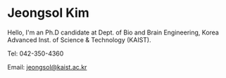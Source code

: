 # Jeongsol Kim

Hello, I'm an Ph.D candidate at Dept. of Bio and Brain Engineering, Korea Advanced Inst. of Science & Technology (KAIST).

Tel: 042-350-4360

Email: jeongsol@kaist.ac.kr
